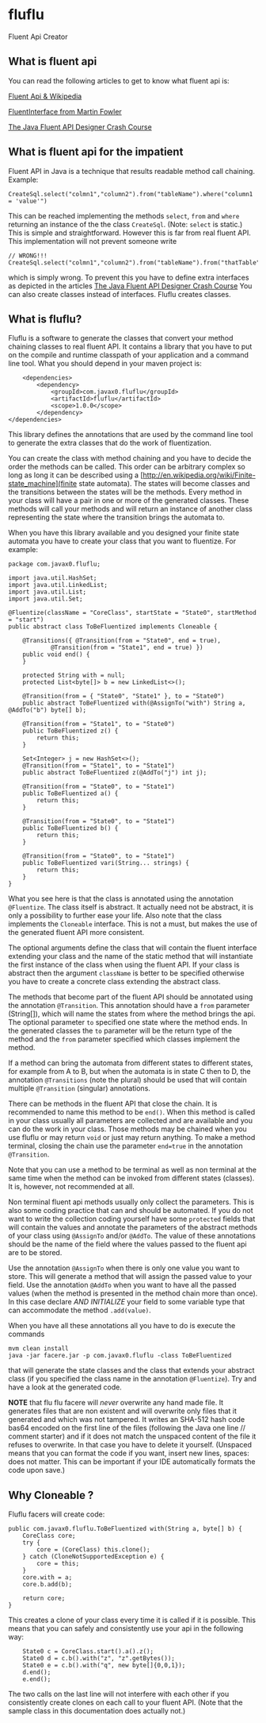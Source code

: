 fluflu
======

Fluent Api Creator

## What is fluent api

You can read the following articles to get to know what fluent api is:

[Fluent Api & Wikipedia](http://en.wikipedia.org/wiki/Fluent_interface)

[FluentInterface from Martin Fowler](http://martinfowler.com/bliki/FluentInterface.html)

[The Java Fluent API Designer Crash Course](http://java.dzone.com/articles/java-fluent-api-designer-crash)

## What is fluent api for the impatient

Fluent API in Java is a technique that results readable method call chaining. Example:


    CreateSql.select("colmn1","column2").from("tableName").where("column1 = 'value'")

This can be reached implementing the methods `select`, `from` and `where` returning an instance of the the class `CreateSql`. (Note: `select` is static.) This is simple and straightforward. However this is far from real fluent API. This implementation will not prevent someone write

    // WRONG!!!
    CreateSql.select("colmn1","column2").from("tableName").from("thatTable")    

which is simply wrong. To prevent this you have to define extra interfaces as depicted in the articles [The Java Fluent API Designer Crash Course](http://java.dzone.com/articles/java-fluent-api-designer-crash) You can also create classes instead of interfaces. Fluflu creates classes.

## What is fluflu?

Fluflu is a software to generate the classes that convert your method chaining classes to real fluent API. It contains a library that you have to put on the compile and runtime classpath of your application and a command line tool. What you should depend in your maven project is:


    	<dependencies>
		    <dependency>
			    <groupId>com.javax0.fluflu</groupId>
			    <artifactId>fluflu</artifactId>
			    <scope>1.0.0</scope>
		    </dependency>
    </dependencies>
	
This library defines the annotations that are used by the command line tool to generate the extra classes that do the work of fluentization.

You can create the class with method chaining and you have to decide the order the methods can be called. This order can be arbitrary complex so long as long it can be described using a [http://en.wikipedia.org/wiki/Finite-state_machine](finite state automata). The states will become classes and the transitions between the states will be the methods. Every method in your class will have a pair in one or more of the generated classes. These methods will call your methods and will return an instance of another class representing the state where the transition brings the automata to.

When you have this library available and you designed your finite state automata you have to create your class that you want to fluentize. For example:

    package com.javax0.fluflu;
    
    import java.util.HashSet;
    import java.util.LinkedList;
    import java.util.List;
    import java.util.Set;
    
    @Fluentize(className = "CoreClass", startState = "State0", startMethod = "start")
    public abstract class ToBeFluentized implements Cloneable {
    
    	@Transitions({ @Transition(from = "State0", end = true),
    			@Transition(from = "State1", end = true) })
    	public void end() {
    	}
    
    	protected String with = null;
    	protected List<byte[]> b = new LinkedList<>();
    
    	@Transition(from = { "State0", "State1" }, to = "State0")
    	public abstract ToBeFluentized with(@AssignTo("with") String a, @AddTo("b") byte[] b);
    
    	@Transition(from = "State1", to = "State0")
    	public ToBeFluentized z() {
    		return this;
    	}
    
    	Set<Integer> j = new HashSet<>(); 
    	@Transition(from = "State1", to = "State1")
    	public abstract ToBeFluentized z(@AddTo("j") int j);
    
    	@Transition(from = "State0", to = "State1")
    	public ToBeFluentized a() {
    		return this;
    	}
    
    	@Transition(from = "State0", to = "State1")
    	public ToBeFluentized b() {
    		return this;
    	}
    
    	@Transition(from = "State0", to = "State1")
    	public ToBeFluentized vari(String... strings) {
    		return this;
    	}
    }

What you see here is that the class is annotated using the annotation `@Fluentize`. The class itself is abstract. It actually need not be abstract, it is only a possibility to further ease your life. Also note that the class implements the `Cloneable` interface. This is not a must, but makes the use of the generated fluent API more consistent.

The optional arguments define the class that will contain the fluent interface extending your class and the name of the static method that will instantiate the first instance of the class when using the fluent API. If your class is abstract then the argument `className` is better to be specified otherwise you have to create a concrete class extending the abstract class.

The methods that become part of the fluent API should be annotated using the annotation `@Transition`. This annotation should have a `from` parameter (String[]), which will name the states from where the method brings the api. The optional parameter `to` specified one state where the method ends. In the generated classes the `to` parameter will be the return type of the method and the `from` parameter specified which classes implement the method.

If a method can bring the automata from different states to different states, for example from A to B, but when the automata is in state C then to D, the annotation `@Transitions` (note the plural) should be used that will contain multiple `@Transition` (singular) annotations.

There can be methods in the fluent API that close the chain. It is recommended to name this method to be `end()`. When this method is called in your class usually all parameters are collected and are available and you can do the work in your class. Those methods may be chained when you use fluflu or may return `void` or just may return anything. To make a method terminal, closing the chain use the parameter `end=true` in the annotation `@Transition`.

Note that you can use a method to be terminal as well as non terminal at the same time when the method can be invoked from different states (classes). It is, however, not recommended at all.

Non terminal fluent api methods usually only collect the parameters. This is also some coding practice that can and should be automated. If you do not want to write the collection coding yourself have some `protected` fields that will contain the values and annotate the parameters of the abstract methods of your class using `@AssignTo` and/or `@AddTo`. The value of these annotations should be the name of the field where the values passed to the fluent api are to be stored.

Use the annotation `@AssignTo` when there is only one value you want to store. This will generate a method that will assign the passed value to your field. Use the annotation `@AddTo` when you want to have all the passed values (when the method is presented in the method chain more than once). In this case declare *AND INITIALIZE* your field to some variable type that can accommodate the method `.add(value)`.

When you have all these annotations all you have to do is execute the commands

    mvm clean install
    java -jar facere.jar -p com.javax0.fluflu -class ToBeFluentized 

that will generate the state classes and the class that extends your abstract class (if you specified the class name in the annotation `@Fluentize`). Try and have a look at the generated code.

**NOTE** that flu flu facere will *never* overwrite any hand made file. It generates files that are non existent and will overwrite only files that it generated and which was not tampered. It writes an SHA-512 hash code bas64 encoded on the first line of the files (following the Java one line // comment starter) and if it does not match the unspaced content of the file it refuses to overwrite. In that case you have to delete it yourself. (Unspaced means that you can format the code if you want, insert new lines, spaces: does not matter. This can be important if your IDE automatically formats the code upon save.)

## Why Cloneable ?

Fluflu facers will create code:

	public com.javax0.fluflu.ToBeFluentized with(String a, byte[] b) {
		CoreClass core;
		try {
			core = (CoreClass) this.clone();
		} catch (CloneNotSupportedException e) {
			core = this;
		}
		core.with = a;
		core.b.add(b);

		return core;
	}
	
This creates a clone of your class every time it is called if it is possible. This means that you can safely and consistently use your api in the following way:


  		State0 c = CoreClass.start().a().z();
		State0 d = c.b().with("z", "z".getBytes());
		State0 e = c.b().with("q", new byte[]{0,0,1});
		d.end();
		e.end();
		
The two calls on the last line will not interfere with each other if you consistently create clones on each call to your fluent API. (Note that the sample class in this documentation does actually not.)			





	
	
	